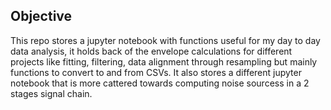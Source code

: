 ## Objective
This repo stores a jupyter notebook with functions useful for my day to day data analysis, it holds back of the envelope calculations for different projects like fitting, filtering, data alignment through resampling but mainly functions to convert to and from CSVs.
It also stores a different jupyter notebook that is more cattered towards computing noise sourcess in a 2 stages signal chain.
